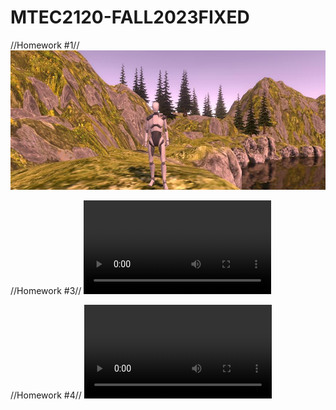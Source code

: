 # MTEC2120-FALL2023FIXED
//Homework #1//
![alt text](Recordings\image_001_0000.jpg)

//Homework #3//
![alt text](Recordings\movie_001.mp4)

//Homework #4//
![alt text](Recordings\movie_003.mp4)



 
